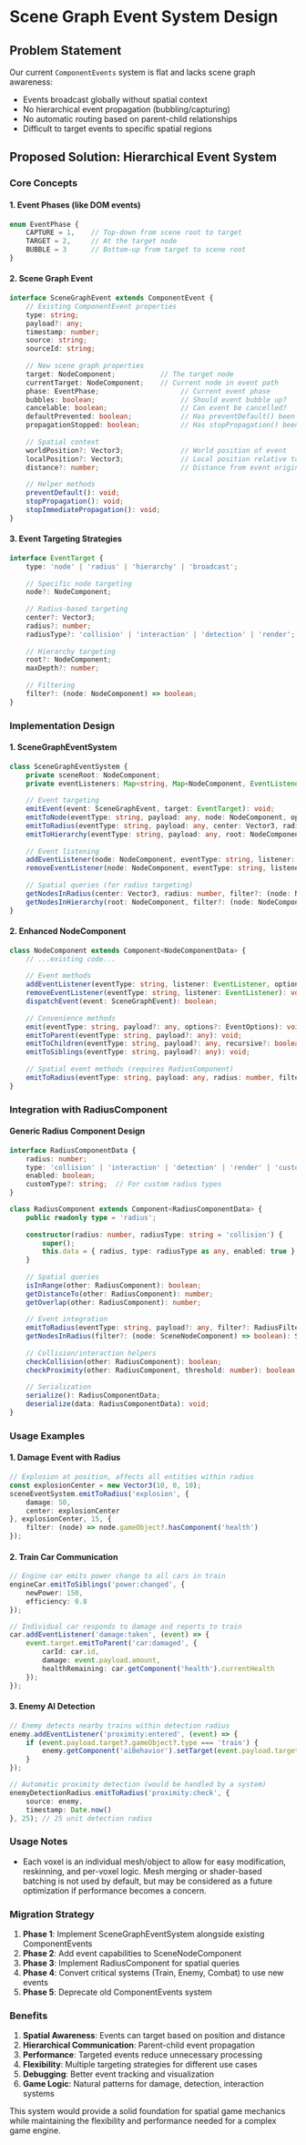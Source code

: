# Scene Graph Event System Design

## Problem Statement

Our current `ComponentEvents` system is flat and lacks scene graph awareness:
- Events broadcast globally without spatial context
- No hierarchical event propagation (bubbling/capturing)
- No automatic routing based on parent-child relationships
- Difficult to target events to specific spatial regions

## Proposed Solution: Hierarchical Event System

### Core Concepts

#### 1. **Event Phases** (like DOM events)
```typescript
enum EventPhase {
    CAPTURE = 1,    // Top-down from scene root to target
    TARGET = 2,     // At the target node
    BUBBLE = 3      // Bottom-up from target to scene root
}
```

#### 2. **Scene Graph Event**
```typescript
interface SceneGraphEvent extends ComponentEvent {
    // Existing ComponentEvent properties
    type: string;
    payload?: any;
    timestamp: number;
    source: string;
    sourceId: string;
    
    // New scene graph properties
    target: NodeComponent;           // The target node
    currentTarget: NodeComponent;    // Current node in event path
    phase: EventPhase;                    // Current event phase
    bubbles: boolean;                     // Should event bubble up?
    cancelable: boolean;                  // Can event be cancelled?
    defaultPrevented: boolean;            // Has preventDefault() been called?
    propagationStopped: boolean;          // Has stopPropagation() been called?
    
    // Spatial context
    worldPosition?: Vector3;              // World position of event
    localPosition?: Vector3;              // Local position relative to target
    distance?: number;                    // Distance from event origin
    
    // Helper methods
    preventDefault(): void;
    stopPropagation(): void;
    stopImmediatePropagation(): void;
}
```

#### 3. **Event Targeting Strategies**
```typescript
interface EventTarget {
    type: 'node' | 'radius' | 'hierarchy' | 'broadcast';
    
    // Specific node targeting
    node?: NodeComponent;
    
    // Radius-based targeting
    center?: Vector3;
    radius?: number;
    radiusType?: 'collision' | 'interaction' | 'detection' | 'render';
    
    // Hierarchy targeting
    root?: NodeComponent;
    maxDepth?: number;
    
    // Filtering
    filter?: (node: NodeComponent) => boolean;
}
```

### Implementation Design

#### 1. **SceneGraphEventSystem**
```typescript
class SceneGraphEventSystem {
    private sceneRoot: NodeComponent;
    private eventListeners: Map<string, Map<NodeComponent, EventListener[]>>;
    
    // Event targeting
    emitEvent(event: SceneGraphEvent, target: EventTarget): void;
    emitToNode(eventType: string, payload: any, node: NodeComponent, options?: EventOptions): void;
    emitToRadius(eventType: string, payload: any, center: Vector3, radius: number, filter?: RadiusFilter): void;
    emitToHierarchy(eventType: string, payload: any, root: NodeComponent, maxDepth?: number): void;
    
    // Event listening
    addEventListener(node: NodeComponent, eventType: string, listener: EventListener, options?: EventListenerOptions): void;
    removeEventListener(node: NodeComponent, eventType: string, listener: EventListener): void;
    
    // Spatial queries (for radius targeting)
    getNodesInRadius(center: Vector3, radius: number, filter?: (node: NodeComponent) => boolean): SceneNodeComponent[];
    getNodesInHierarchy(root: NodeComponent, filter?: (node: NodeComponent) => boolean): SceneNodeComponent[];
}
```

#### 2. **Enhanced NodeComponent**
```typescript
class NodeComponent extends Component<NodeComponentData> {
    // ...existing code...
    
    // Event methods
    addEventListener(eventType: string, listener: EventListener, options?: EventListenerOptions): void;
    removeEventListener(eventType: string, listener: EventListener): void;
    dispatchEvent(event: SceneGraphEvent): boolean;
    
    // Convenience methods
    emit(eventType: string, payload?: any, options?: EventOptions): void;
    emitToParent(eventType: string, payload?: any): void;
    emitToChildren(eventType: string, payload?: any, recursive?: boolean): void;
    emitToSiblings(eventType: string, payload?: any): void;
    
    // Spatial event methods (requires RadiusComponent)
    emitToRadius(eventType: string, payload: any, radius: number, filter?: RadiusFilter): void;
}
```

### Integration with RadiusComponent

#### Generic Radius Component Design
```typescript
interface RadiusComponentData {
    radius: number;
    type: 'collision' | 'interaction' | 'detection' | 'render' | 'custom';
    enabled: boolean;
    customType?: string;  // For custom radius types
}

class RadiusComponent extends Component<RadiusComponentData> {
    public readonly type = 'radius';
    
    constructor(radius: number, radiusType: string = 'collision') {
        super();
        this.data = { radius, type: radiusType as any, enabled: true };
    }
    
    // Spatial queries
    isInRange(other: RadiusComponent): boolean;
    getDistanceTo(other: RadiusComponent): number;
    getOverlap(other: RadiusComponent): number;
    
    // Event integration
    emitToRadius(eventType: string, payload?: any, filter?: RadiusFilter): void;
    getNodesInRadius(filter?: (node: SceneNodeComponent) => boolean): SceneNodeComponent[];
    
    // Collision/interaction helpers
    checkCollision(other: RadiusComponent): boolean;
    checkProximity(other: RadiusComponent, threshold: number): boolean;
    
    // Serialization
    serialize(): RadiusComponentData;
    deserialize(data: RadiusComponentData): void;
}
```

### Usage Examples

#### 1. **Damage Event with Radius**
```typescript
// Explosion at position, affects all entities within radius
const explosionCenter = new Vector3(10, 0, 10);
sceneEventSystem.emitToRadius('explosion', {
    damage: 50,
    center: explosionCenter
}, explosionCenter, 15, {
    filter: (node) => node.gameObject?.hasComponent('health')
});
```

#### 2. **Train Car Communication**
```typescript
// Engine car emits power change to all cars in train
engineCar.emitToSiblings('power:changed', { 
    newPower: 150,
    efficiency: 0.8 
});

// Individual car responds to damage and reports to train
car.addEventListener('damage:taken', (event) => {
    event.target.emitToParent('car:damaged', {
        carId: car.id,
        damage: event.payload.amount,
        healthRemaining: car.getComponent('health').currentHealth
    });
});
```

#### 3. **Enemy AI Detection**
```typescript
// Enemy detects nearby trains within detection radius
enemy.addEventListener('proximity:entered', (event) => {
    if (event.payload.target?.gameObject?.type === 'train') {
        enemy.getComponent('aiBehavior').setTarget(event.payload.target.gameObject);
    }
});

// Automatic proximity detection (would be handled by a system)
enemyDetectionRadius.emitToRadius('proximity:check', {
    source: enemy,
    timestamp: Date.now()
}, 25); // 25 unit detection radius
```

### Usage Notes

- Each voxel is an individual mesh/object to allow for easy modification, reskinning, and per-voxel logic. Mesh merging or shader-based batching is not used by default, but may be considered as a future optimization if performance becomes a concern.

### Migration Strategy

1. **Phase 1**: Implement SceneGraphEventSystem alongside existing ComponentEvents
2. **Phase 2**: Add event capabilities to SceneNodeComponent
3. **Phase 3**: Implement RadiusComponent for spatial queries
4. **Phase 4**: Convert critical systems (Train, Enemy, Combat) to use new events
5. **Phase 5**: Deprecate old ComponentEvents system

### Benefits

1. **Spatial Awareness**: Events can target based on position and distance
2. **Hierarchical Communication**: Parent-child event propagation
3. **Performance**: Targeted events reduce unnecessary processing
4. **Flexibility**: Multiple targeting strategies for different use cases
5. **Debugging**: Better event tracking and visualization
6. **Game Logic**: Natural patterns for damage, detection, interaction systems

This system would provide a solid foundation for spatial game mechanics while maintaining the flexibility and performance needed for a complex game engine.
